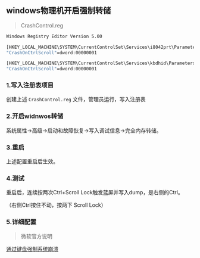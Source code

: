 ## windows物理机开启强制转储

> CrashControl.reg

```bash
Windows Registry Editor Version 5.00

[HKEY_LOCAL_MACHINE\SYSTEM\CurrentControlSet\Services\i8042prt\Parameters]
"CrashOnCtrlScroll"=dword:00000001

[HKEY_LOCAL_MACHINE\SYSTEM\CurrentControlSet\Services\kbdhid\Parameters]
"CrashOnCtrlScroll"=dword:00000001

```

### 1.写入注册表项目

创建上述 `CrashControl.reg` 文件，管理员运行，写入注册表



### 2.开启widnwos转储

系统属性→高级→启动和故障恢复→写入调试信息→完全内存转储。

### 3.重启

上述配置重启后生效。

### 4.测试

重启后，连续按两次Ctrl+Scroll Lock触发蓝屏并写入dump，是右侧的Ctrl。

（右侧Ctrl按住不动，按两下 Scroll Lock）



### 5.详细配置

> 微软官方说明

[通过键盘强制系统崩溃](https://learn.microsoft.com/zh-cn/windows-hardware/drivers/debugger/forcing-a-system-crash-from-the-keyboard)